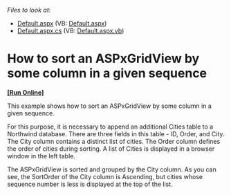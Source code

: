 <!-- default file list -->
*Files to look at*:

* [Default.aspx](./CS/WebSite/Default.aspx) (VB: [Default.aspx](./VB/WebSite/Default.aspx))
* [Default.aspx.cs](./CS/WebSite/Default.aspx.cs) (VB: [Default.aspx.vb](./VB/WebSite/Default.aspx.vb))
<!-- default file list end -->
# How to sort an ASPxGridView by some column in a given sequence
<!-- run online -->
**[[Run Online]](https://codecentral.devexpress.com/e4260/)**
<!-- run online end -->


<p>This example shows how to sort an ASPxGridView by some column in a given sequence.</p><p>For this purpose, it is necessary to append an additional Cities table to a Northwind database. There are three fields in this table - ID, Order, and City. The City column contains a distinct list of cities. The Order column defines the order of cities during sorting. A list of Cities is displayed in a browser window in the left table.</p><p>The ASPxGridView is sorted and grouped by the City column. As you can see, the SortOrder of the City column is Ascending, but cities whose sequence number is less is displayed at the top of the list.</p>

<br/>


